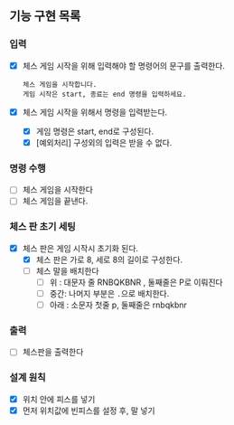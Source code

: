## 기능 구현 목록

### 입력

- [x] 체스 게임 시작을 위해 입력해야 할 명령어의 문구를 출력한다.
    ```text
    체스 게임을 시작합니다.
    게임 시작은 start, 종료는 end 명령을 입력하세요.
    ```

- [x] 체스 게임 시작을 위해서 명령을 입력받는다.
    - [x] 게임 명령은 start, end로 구성된다.
    - [x] [예외처리] 구성외의 입력은 받을 수 없다.

### 명령 수행

- [ ] 체스 게임을 시작한다
- [ ] 체스 게임을 끝낸다.

### 체스 판 초기 세팅

- [x] 체스 판은 게임 시작시 초기화 된다.
    - [x] 체스 판은 가로 8, 세로 8의 길이로 구성한다.
    - [ ] 체스 말을 배치한다
        - [ ] 위 : 대문자 줄 RNBQKBNR , 둘째줄은 P로 이뤄진다
        - [ ] 중간: 나머지 부분은 `.`으로 배치한다.
        - [ ] 아래 : 소문자 첫줄 p, 둘째줄은 rnbqkbnr

### 출력

- [ ] 체스판을 출력한다

### 설계 원칙

- [x] 위치 안에 피스를 넣기
- [x] 먼저 위치값에 빈피스를 설정 후, 말 넣기

